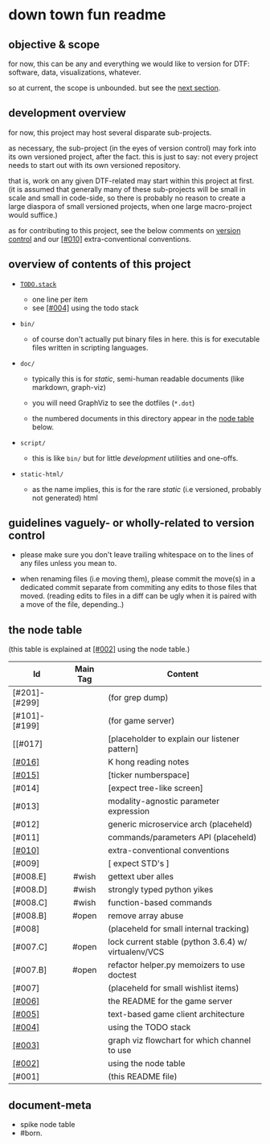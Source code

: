 # down town fun readme

## objective & scope

for now, this can be any and everything we would like to version
for DTF: software, data, visualizations, whatever.

so at current, the scope is unbounded. but see the [next section](#b).




## <a name=b></a>development overview

for now, this project may host several disparate sub-projects.

as necessary, the sub-project (in the eyes of version control) may fork
into its own versioned project, after the fact. this is just to say: not
every project needs to start out with its own versioned repository.

that is, work on any given DTF-related may start within this project at
first. (it is assumed that generally many of these sub-projects will be
small in scale and small in code-side, so there is probably no reason to
create a large diaspora of small versioned projects, when one large
macro-project would suffice.)

as for contributing to this project, see the below comments on
[version control](#d) and our [\[#010\]] extra-conventional conventions.




## overview of contents of this project

  - [`TODO.stack`](TODO.stack)
    - one line per item
    - see [[#004]](#004) using the todo stack

  - `bin/`
      - of course don't actually put binary files in here. this is for
        executable files written in scripting languages.

  - `doc/`
      - typically this is for *static*, semi-human readable documents
        (like markdown, graph-viz)

      - you will need GraphViz to see the dotfiles (`*.dot`)

      - the numbered documents in this directory appear in the
        [node table](#e) below.

  - `script/`
      - this is like `bin/` but for little _development_ utilities and one-offs.

  - `static-html/`
      - as the name implies, this is for the rare _static_
        (i.e versioned, probably not generated) html




## <a name=d></a>guidelines vaguely- or wholly-related to version control

  - please make sure you don't leave trailing whitespace on
    to the lines of any files unless you mean to.

  - when renaming files (i.e moving them), please commit the move(s) in a
    dedicated commit separate from commiting any edits to those files that
    moved. (reading edits to files in a diff can be ugly when it is paired
    with a move of the file, depending..)




## <a name="node-table"></a>the node table

(this table is explained at [\[#002\]] using the node table.)

|Id                         | Main Tag | Content
|---------------------------|:-----:|-
|[#201]-[#299]              |       | (for grep dump)
|[#101]-[#199]              |       | (for game server)
[[#017]                     |       | [placeholder to explain our listener pattern]
|[\[#016\]]                 |       | K hong reading notes
|[\[#015\]]                 |       | [ticker numberspace]
|[#014]                     |       | [expect tree-like screen]
|[#013]                     |       | modality-agnostic parameter expression
|[#012]                     |       | generic microservice arch (placeheld)
|[#011]                     |       | commands/parameters API (placeheld)
|[\[#010\]]                 |       | extra-conventional conventions
|[#009]                     |       | [ expect STD's ]
|[#008.E]                   | #wish | gettext uber alles
|[#008.D]                   | #wish | strongly typed python yikes
|[#008.C]                   | #wish | function-based commands
|[#008.B]                   | #open | remove array abuse
|[#008]                     |       | (placeheld for small internal tracking)
|[#007.C]                   | #open | lock current stable (python 3.6.4) w/ virtualenv/VCS
|[#007.B]                   | #open | refactor helper.py memoizers to use doctest
|[#007]                     |       | (placeheld for small wishlist items)
|[\[#006\]]                 |       | the README for the game server
|[\[#005\]]                 |       | text-based game client architecture
|<a name=004></a>[\[#004\]] |       | using the TODO stack
|[\[#003\]]                 |       | graph viz flowchart for which channel to use
|<a name=002></a>[\[#002\]] |       | using the node table
|[#001]                     |       | (this README file)



[\[#016\]]: game-server-doc/016-K-hong-reading-notes.md
[\[#015\]]: game-server-doc/015-tickler-file.md
[\[#010\]]: doc/010-extra-conventional-conventions.md
[\[#006\]]: game-server-doc/README.md
[\[#005\]]: doc/005-text-based-game-client-architecture.dot
[\[#004\]]: doc/004-using-the-TODO-stack.md
[\[#003\]]: doc/003-which-channel-flowchart.dot
[\[#002\]]: doc/002-using-the-node-table.md







## document-meta

  - spike node table
  - #born.
